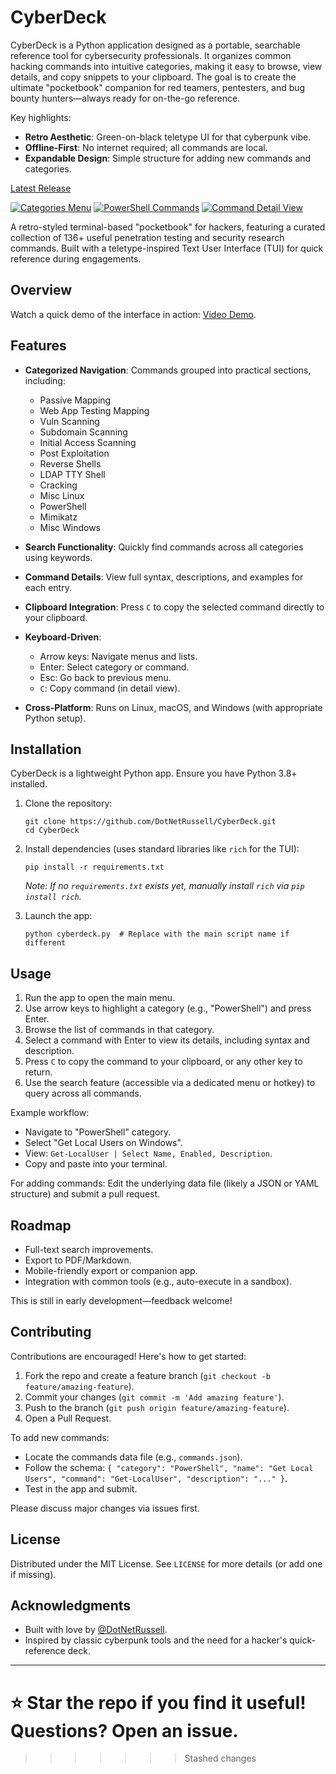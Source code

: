 # CyberDeck

CyberDeck is a Python application designed as a portable, searchable reference tool for cybersecurity professionals. It organizes common hacking commands into intuitive categories, making it easy to browse, view details, and copy snippets to your clipboard. The goal is to create the ultimate "pocketbook" companion for red teamers, pentesters, and bug bounty hunters—always ready for on-the-go reference.

Key highlights:
- **Retro Aesthetic**: Green-on-black teletype UI for that cyberpunk vibe.
- **Offline-First**: No internet required; all commands are local.
- **Expandable Design**: Simple structure for adding new commands and categories.

[Latest Release](https://github.com/DotNetRussell/CyberDeck/releases/latest)

[![Categories Menu](https://pbs.twimg.com/media/G178ZDLWAAAhGlW.png)](https://pbs.twimg.com/media/G178ZDLWAAAhGlW.png)
[![PowerShell Commands](https://pbs.twimg.com/media/G178bjIXIAAVZBe.png)](https://pbs.twimg.com/media/G178bjIXIAAVZBe.png)
[![Command Detail View](https://pbs.twimg.com/media/G178iGPWUAAyuZs.png)](https://pbs.twimg.com/media/G178iGPWUAAyuZs.png)

A retro-styled terminal-based "pocketbook" for hackers, featuring a curated collection of 136+ useful penetration testing and security research commands. Built with a teletype-inspired Text User Interface (TUI) for quick reference during engagements.

## Overview



Watch a quick demo of the interface in action: [Video Demo](https://x.com/DotNetRussell/status/1972385080904761732).

## Features

- **Categorized Navigation**: Commands grouped into practical sections, including:
  - Passive Mapping
  - Web App Testing Mapping
  - Vuln Scanning
  - Subdomain Scanning
  - Initial Access Scanning
  - Post Exploitation
  - Reverse Shells
  - LDAP TTY Shell
  - Cracking
  - Misc Linux
  - PowerShell
  - Mimikatz
  - Misc Windows

- **Search Functionality**: Quickly find commands across all categories using keywords.

- **Command Details**: View full syntax, descriptions, and examples for each entry.

- **Clipboard Integration**: Press `C` to copy the selected command directly to your clipboard.

- **Keyboard-Driven**: 
  - Arrow keys: Navigate menus and lists.
  - Enter: Select category or command.
  - Esc: Go back to previous menu.
  - `C`: Copy command (in detail view).

- **Cross-Platform**: Runs on Linux, macOS, and Windows (with appropriate Python setup).

## Installation

CyberDeck is a lightweight Python app. Ensure you have Python 3.8+ installed.

1. Clone the repository:
   ```
   git clone https://github.com/DotNetRussell/CyberDeck.git
   cd CyberDeck
   ```

2. Install dependencies (uses standard libraries like `rich` for the TUI):
   ```
   pip install -r requirements.txt
   ```
   *Note: If no `requirements.txt` exists yet, manually install `rich` via `pip install rich`.*

3. Launch the app:
   ```
   python cyberdeck.py  # Replace with the main script name if different
   ```

## Usage

1. Run the app to open the main menu.
2. Use arrow keys to highlight a category (e.g., "PowerShell") and press Enter.
3. Browse the list of commands in that category.
4. Select a command with Enter to view its details, including syntax and description.
5. Press `C` to copy the command to your clipboard, or any other key to return.
6. Use the search feature (accessible via a dedicated menu or hotkey) to query across all commands.

Example workflow:
- Navigate to "PowerShell" category.
- Select "Get Local Users on Windows".
- View: `Get-LocalUser | Select Name, Enabled, Description`.
- Copy and paste into your terminal.

For adding commands: Edit the underlying data file (likely a JSON or YAML structure) and submit a pull request.

## Roadmap

- Full-text search improvements.
- Export to PDF/Markdown.
- Mobile-friendly export or companion app.
- Integration with common tools (e.g., auto-execute in a sandbox).

This is still in early development—feedback welcome!

## Contributing

Contributions are encouraged! Here's how to get started:

1. Fork the repo and create a feature branch (`git checkout -b feature/amazing-feature`).
2. Commit your changes (`git commit -m 'Add amazing feature'`).
3. Push to the branch (`git push origin feature/amazing-feature`).
4. Open a Pull Request.

To add new commands:
- Locate the commands data file (e.g., `commands.json`).
- Follow the schema: `{ "category": "PowerShell", "name": "Get Local Users", "command": "Get-LocalUser", "description": "..." }`.
- Test in the app and submit.

Please discuss major changes via issues first.

## License

Distributed under the MIT License. See `LICENSE` for more details (or add one if missing).

## Acknowledgments

- Built with love by [@DotNetRussell](https://x.com/DotNetRussell).
- Inspired by classic cyberpunk tools and the need for a hacker's quick-reference deck.

---

⭐ Star the repo if you find it useful! Questions? Open an issue.
=======
>>>>>>> Stashed changes
